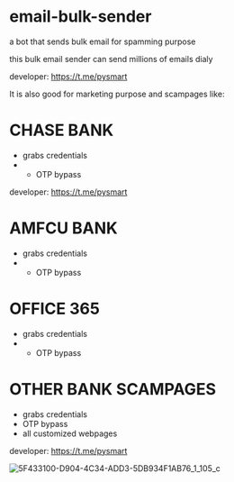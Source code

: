 # email-bulk-sender
a bot that sends bulk email for spamming purpose

this bulk email sender can send millions of emails dialy 

developer: https://t.me/pysmart

It is also good for marketing purpose and scampages like:

#  CHASE BANK
-  grabs credentials
-  - OTP bypass

 
developer: https://t.me/pysmart

# AMFCU BANK 
-  grabs credentials
-  - OTP bypass

# OFFICE 365 
-  grabs credentials
-  - OTP bypass

#  OTHER BANK SCAMPAGES 
-  grabs credentials
- OTP bypass
- all customized webpages

developer: https://t.me/pysmart

![5F433100-D904-4C34-ADD3-5DB934F1AB76_1_105_c](https://github.com/thegreydev/hacking-tool/assets/172133630/7afcb09f-b99b-496d-b07c-247d5755612a)

